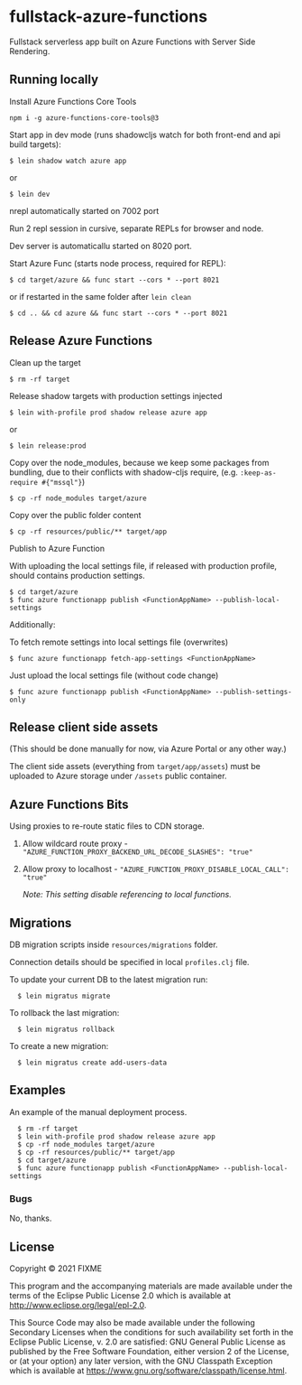 # fullstack-azure-functions

Fullstack serverless app built on Azure Functions with Server Side Rendering.


## Running locally

Install Azure Functions Core Tools

`npm i -g azure-functions-core-tools@3`

Start app in dev mode (runs shadowcljs watch for both front-end and api build targets):

    $ lein shadow watch azure app

or

    $ lein dev

nrepl automatically started on 7002 port

Run 2 repl session in cursive, separate REPLs for browser and node.

Dev server is automaticallu started on 8020 port.

Start Azure Func (starts node process, required for REPL):

    $ cd target/azure && func start --cors * --port 8021    

or if restarted in the same folder after `lein clean`

    $ cd .. && cd azure && func start --cors * --port 8021

## Release Azure Functions

Clean up the target

    $ rm -rf target

Release shadow targets with production settings injected

    $ lein with-profile prod shadow release azure app

or

    $ lein release:prod

Copy over the node_modules, because we keep some packages from bundling,
due to their conflicts with shadow-cljs require, (e.g. `:keep-as-require #{"mssql"}`)

    $ cp -rf node_modules target/azure

Copy over the public folder content

    $ cp -rf resources/public/** target/app

Publish to Azure Function

With uploading the local settings file, 
if released with production profile, should contains production settings.

    $ cd target/azure
    $ func azure functionapp publish <FunctionAppName> --publish-local-settings

Additionally:

To fetch remote settings into local settings file (overwrites)

    $ func azure functionapp fetch-app-settings <FunctionAppName>

Just upload the local settings file (without code change)

    $ func azure functionapp publish <FunctionAppName> --publish-settings-only

## Release client side assets

(This should be done manually for now, via Azure Portal or any other way.)

The client side assets (everything from `target/app/assets`) must be uploaded to Azure storage under `/assets` public container.


## Azure Functions Bits

Using proxies to re-route static files to CDN storage.

   1. Allow wildcard route proxy - `"AZURE_FUNCTION_PROXY_BACKEND_URL_DECODE_SLASHES": "true"`

   2. Allow proxy to localhost - `"AZURE_FUNCTION_PROXY_DISABLE_LOCAL_CALL": "true"`
      
      *Note: This setting disable referencing to local functions.*

## Migrations

DB migration scripts inside `resources/migrations` folder.

Connection details should be specified in local `profiles.clj` file.

To update your current DB to the latest migration run:

      $ lein migratus migrate  

To rollback the last migration:

      $ lein migratus rollback

To create a new migration:

      $ lein migratus create add-users-data


## Examples

An example of the manual deployment process.

      $ rm -rf target
      $ lein with-profile prod shadow release azure app
      $ cp -rf node_modules target/azure
      $ cp -rf resources/public/** target/app
      $ cd target/azure
      $ func azure functionapp publish <FunctionAppName> --publish-local-settings



### Bugs

No, thanks.

## License

Copyright © 2021 FIXME

This program and the accompanying materials are made available under the
terms of the Eclipse Public License 2.0 which is available at
http://www.eclipse.org/legal/epl-2.0.

This Source Code may also be made available under the following Secondary
Licenses when the conditions for such availability set forth in the Eclipse
Public License, v. 2.0 are satisfied: GNU General Public License as published by
the Free Software Foundation, either version 2 of the License, or (at your
option) any later version, with the GNU Classpath Exception which is available
at https://www.gnu.org/software/classpath/license.html.
